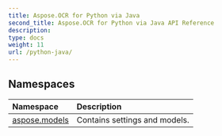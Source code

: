 ```yaml
---
title: Aspose.OCR for Python via Java
second_title: Aspose.OCR for Python via Java API Reference
description: 
type: docs
weight: 11
url: /python-java/
---
```


## Namespaces
| Namespace | Description |
| :- | :- |
|[aspose.models](/ocr/python-java/aspose.models/)|Contains settings and models.|
